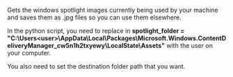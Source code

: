 Gets the windows spotlight images currently being used by your machine and saves them as .jpg files so you can use them elsewhere.

In the python script, you need to replace <user> in **spotlight_folder = "C:\Users\<user>\AppData\Local\Packages\Microsoft.Windows.ContentDeliveryManager_cw5n1h2txyewy\LocalState\Assets"** with the user on your computer.

You also need to set the destination folder path that you want.
